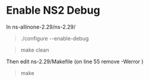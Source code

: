 # Enable NS2 Debug #

In ns-allinone-2.29/ns-2.29/

> ./configure --enable-debug

> make clean

Then edit ns-2.29/Makefile (on line 55 remove -Werror )

> make
